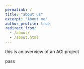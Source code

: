 ```yaml
---
permalink: /
title: "about us"
excerpt: "About me"
author_profile: true
redirect_from: 
  - /about/
  - /about.html
---
```


this is an overview of an AGI project

pass
